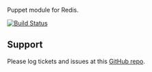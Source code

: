 Puppet module for Redis.

[![Build Status](https://travis-ci.org/jbartko/puppet-redis-new.png?branch=master)](https://travis-ci.org/jbartko/puppet-redis-new)

Support
-------

Please log tickets and issues at this [GitHub repo](https://github.com/jbartko/puppet-redis-new/issues).
